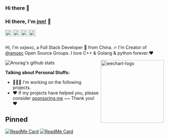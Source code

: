 ### Hi there 👋

### Hi there, I'm [jnn!](http://my.csdn.net/xie1xiao1jun) 👋

<a href="mailto:gmsecnn@gmail.com">
  <img align="left" alt="jnn's Email | Email" width="22px" src="https://cdn.jsdelivr.net/npm/simple-icons@3.1.0/icons/minutemailer.svg" />
</a>
<a href="tencent://message/?uin=346944475">
  <img align="left" alt="jnn's qq" width="22px" src="https://cdn.jsdelivr.net/npm/simple-icons@3.1.0/icons/tencentqq.svg" />
<a href="https://t.me/xxjwxc">
  <img align="left" alt="jnn's Telegram" width="22px" src="https://cdn.jsdelivr.net/npm/simple-icons@v3/icons/telegram.svg" />
</a>

<a href="https://t.me/xxjwxc">
  <img align="left" alt="jnn's Telegram" width="22px" src="https://cdn.jsdelivr.net/npm/simple-icons@3.1.0/icons/wechat.svg" />
</a>

<br/>
<br/>

Hi, I'm xxjwxc, a Full Stack Developer 🚀 from China. 🔥 I'm Creator of [@gmsec](https://github.com/gmsec) Open Source Groups. I love C++ & Golang & python forever.❤️ 

<a href="weixin://dl/business/?ticket=jnpher">
  <img align="right" width="200" height="200" alt="wechart-logo" src="https://hospital-1252338888.file.myqcloud.com/img/oUq8a0eTRg8qaCLf_AaYuIXS63wk.jpg" />
</a>

![Anurag's github stats](https://github-readme-stats.vercel.app/api?username=xxjwxc&show_icons=true&bg_color=D3D3D3)

**Talking about Personal Stuffs:**

- 👨🏽‍💻 I'm working on the following projects. 
- ❤️ If my projects have helped you, please consider [sponsoring me](https://www.paypal.me/xxjwxc)  ~~ Thank you! ❤️ 

## Pinned

[![ReadMe Card](https://github-readme-stats-ten.vercel.app/api/pin/?username=gmsec&repo=gmsec)](https://github.com/gmsec/gmsec)
[![ReadMe Card](https://github-readme-stats-ten.vercel.app/api/pin/?username=xxjwxc&repo=gormt)](https://github.com/xxjwxc/gormt)

